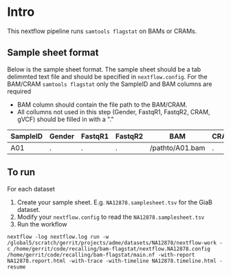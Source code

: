 # Intro

This nextflow pipeline runs `samtools flagstat` on BAMs or CRAMs.


## Sample sheet format

Below is the sample sheet format. The sample sheet should be a tab delimmted text file and should be specified in `nextflow.config`.  For the BAM/CRAM `samtools flagstat` only the SampleID and BAM columns are required

- BAM column should contain the file path to the BAM/CRAM.
- All collumns not used in this step (Gender, FastqR1, FastqR2, CRAM, gVCF) should be filled in with a "." 


| SampleID | Gender | FastqR1 | FastqR2 | BAM | CRAM | gVCF |
| -------- | ------ | ------- | ------- | --- | --- | --- |
| A01      | .      | .       | .       | /pathto/A01.bam | . | . |


## To run

For each dataset
1) Create your sample sheet. E.g. `NA12878.samplesheet.tsv` for the GiaB dataset.
2) Modify your `nextflow.config` to read the `NA12878.samplesheet.tsv`
3) Run the workflow

```
nextflow -log nextflow.log run -w /global5/scratch/gerrit/projects/adme/datasets/NA12878/nextflow-work -c /home/gerrit/code/recalling/bam-flagstat/nextflow.NA12878.config /home/gerrit/code/recalling/bam-flagstat/main.nf -with-report NA12878.report.html -with-trace -with-timeline NA12878.timeline.html -resume
```

